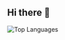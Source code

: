 ## Hi there 👋


![Top Languages](https://github-readme-stats.vercel.app/api/top-langs/?username=Gorgostammos&layout=compact)
